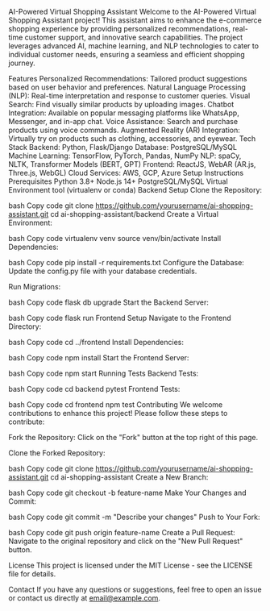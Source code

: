 AI-Powered Virtual Shopping Assistant
Welcome to the AI-Powered Virtual Shopping Assistant project! This assistant aims to enhance the e-commerce shopping experience by providing personalized recommendations, real-time customer support, and innovative search capabilities. The project leverages advanced AI, machine learning, and NLP technologies to cater to individual customer needs, ensuring a seamless and efficient shopping journey.

Features
Personalized Recommendations: Tailored product suggestions based on user behavior and preferences.
Natural Language Processing (NLP): Real-time interpretation and response to customer queries.
Visual Search: Find visually similar products by uploading images.
Chatbot Integration: Available on popular messaging platforms like WhatsApp, Messenger, and in-app chat.
Voice Assistance: Search and purchase products using voice commands.
Augmented Reality (AR) Integration: Virtually try on products such as clothing, accessories, and eyewear.
Tech Stack
Backend: Python, Flask/Django
Database: PostgreSQL/MySQL
Machine Learning: TensorFlow, PyTorch, Pandas, NumPy
NLP: spaCy, NLTK, Transformer Models (BERT, GPT)
Frontend: ReactJS, WebAR (AR.js, Three.js, WebGL)
Cloud Services: AWS, GCP, Azure
Setup Instructions
Prerequisites
Python 3.8+
Node.js 14+
PostgreSQL/MySQL
Virtual Environment tool (virtualenv or conda)
Backend Setup
Clone the Repository:

bash
Copy code
git clone https://github.com/yourusername/ai-shopping-assistant.git
cd ai-shopping-assistant/backend
Create a Virtual Environment:

bash
Copy code
virtualenv venv
source venv/bin/activate
Install Dependencies:

bash
Copy code
pip install -r requirements.txt
Configure the Database:
Update the config.py file with your database credentials.

Run Migrations:

bash
Copy code
flask db upgrade
Start the Backend Server:

bash
Copy code
flask run
Frontend Setup
Navigate to the Frontend Directory:

bash
Copy code
cd ../frontend
Install Dependencies:

bash
Copy code
npm install
Start the Frontend Server:

bash
Copy code
npm start
Running Tests
Backend Tests:

bash
Copy code
cd backend
pytest
Frontend Tests:

bash
Copy code
cd frontend
npm test
Contributing
We welcome contributions to enhance this project! Please follow these steps to contribute:

Fork the Repository:
Click on the "Fork" button at the top right of this page.

Clone the Forked Repository:

bash
Copy code
git clone https://github.com/yourusername/ai-shopping-assistant.git
cd ai-shopping-assistant
Create a New Branch:

bash
Copy code
git checkout -b feature-name
Make Your Changes and Commit:

bash
Copy code
git commit -m "Describe your changes"
Push to Your Fork:

bash
Copy code
git push origin feature-name
Create a Pull Request:
Navigate to the original repository and click on the "New Pull Request" button.

License
This project is licensed under the MIT License - see the LICENSE file for details.

Contact
If you have any questions or suggestions, feel free to open an issue or contact us directly at email@example.com.
